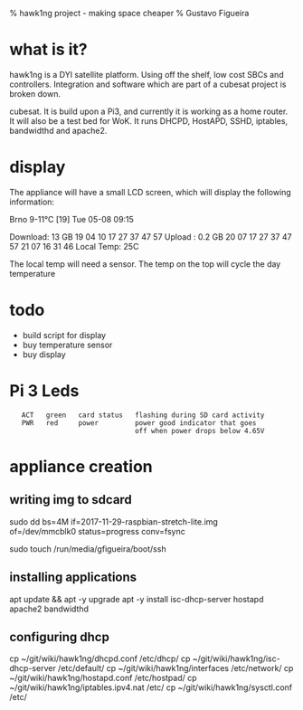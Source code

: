 % hawk1ng project - making space cheaper
% Gustavo Figueira

# what is it?

hawk1ng is a DYI satellite platform. Using off the shelf, low cost SBCs and
controllers. Integration and software which are part of a cubesat project is
broken down.

cubesat. It is build
upon a Pi3, and currently it is working as a home router. It will also be a
test bed for WoK. It runs DHCPD, HostAPD, SSHD, iptables, bandwidthd and
apache2.

# display

The appliance will have a small LCD screen, which will display the following
information:

   Brno 9-11°C                  [19] Tue 05-08 09:15

   Download:  13  GB        19  04 10 17 27 37 47 57
   Upload  : 0.2  GB        20  07 17 27 37 47 57
                            21  07 16 31 46
   Local Temp: 25C

The local temp will need a sensor.
The temp on the top will cycle the day temperature

# todo
  * build script for display
  * buy temperature sensor
  * buy display

# Pi 3 Leds

       ACT   green   card status   flashing during SD card activity
       PWR   red     power         power good indicator that goes
                                   off when power drops below 4.65V

# appliance creation

## writing img to sdcard

  sudo dd bs=4M if=2017-11-29-raspbian-stretch-lite.img \
  of=/dev/mmcblk0 status=progress conv=fsync

  sudo touch /run/media/gfigueira/boot/ssh

## installing applications

  apt update &&  apt -y upgrade
  apt -y install isc-dhcp-server hostapd apache2 bandwidthd

## configuring dhcp

cp ~/git/wiki/hawk1ng/dhcpd.conf /etc/dhcp/
cp ~/git/wiki/hawk1ng/isc-dhcp-server /etc/default/
cp ~/git/wiki/hawk1ng/interfaces /etc/network/
cp ~/git/wiki/hawk1ng/hostapd.conf /etc/hostpad/
cp ~/git/wiki/hawk1ng/iptables.ipv4.nat /etc/
cp ~/git/wiki/hawk1ng/sysctl.conf /etc/
